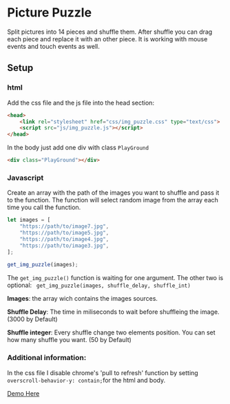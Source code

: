 # Picture Puzzle

Split pictures into 14 pieces and shuffle them.
After shuffle you can drag each piece and replace it with an other piece.
It is working with mouse events and touch events as well.

## Setup
### html
Add the css file and the js file into the head section:
```html
<head>
    <link rel="stylesheet" href="css/img_puzzle.css" type="text/css">
    <script src="js/img_puzzle.js"></script>
</head>
```
In the body just add one div with class ``` PlayGround ```
```html
<div class="PlayGround"></div>
```
### Javascript

Create an array with the path of the images you want to shuffle and pass it to the function. The function will select random image from the array each time you call the function.

```javascript
let images = [
    "https://path/to/image7.jpg",
    "https://path/to/image5.jpg",
    "https://path/to/image4.jpg",
    "https://path/to/image3.jpg",
];
	
get_img_puzzle(images);
```
The ``` get_img_puzzle() ``` function is waiting for one argument. The other two is optional: ``` get_img_puzzle(images, shuffle_delay, shuffle_int)```

**Images**: the array wich contains the images sources.

**Shuffle Delay**: The time in miliseconds to wait before shuffleing the image. (3000 by Default)

**Shuffle integer**: Every shuffle change two elements position. You can set how many shuffle you want. (50 by Default)

### Additional information:
In the css file I disable chrome's 'pull to refresh' function by setting ``` overscroll-behavior-y: contain; ```for the html and body.

[Demo Here](https://codepen.io/Balint_Gacsfalvy/pen/rNxYQog)
